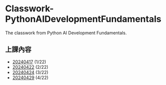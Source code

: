# Classwork-PythonAIDevelopmentFundamentals
The classwork from Python AI Development Fundamentals.

## 上課內容
* [20240417](https://github.com/chesterXalan/Classwork-PythonAIDevelopmentFundamentals/tree/main/lesson1) (1/22)
* [20240422](https://github.com/chesterXalan/Classwork-PythonAIDevelopmentFundamentals/tree/main/lesson2) (2/22)
* [20240424](https://github.com/chesterXalan/Classwork-PythonAIDevelopmentFundamentals/tree/main/lesson3) (3/22)
* [20240429](https://github.com/chesterXalan/Classwork-PythonAIDevelopmentFundamentals/tree/main/lesson4) (4/22)